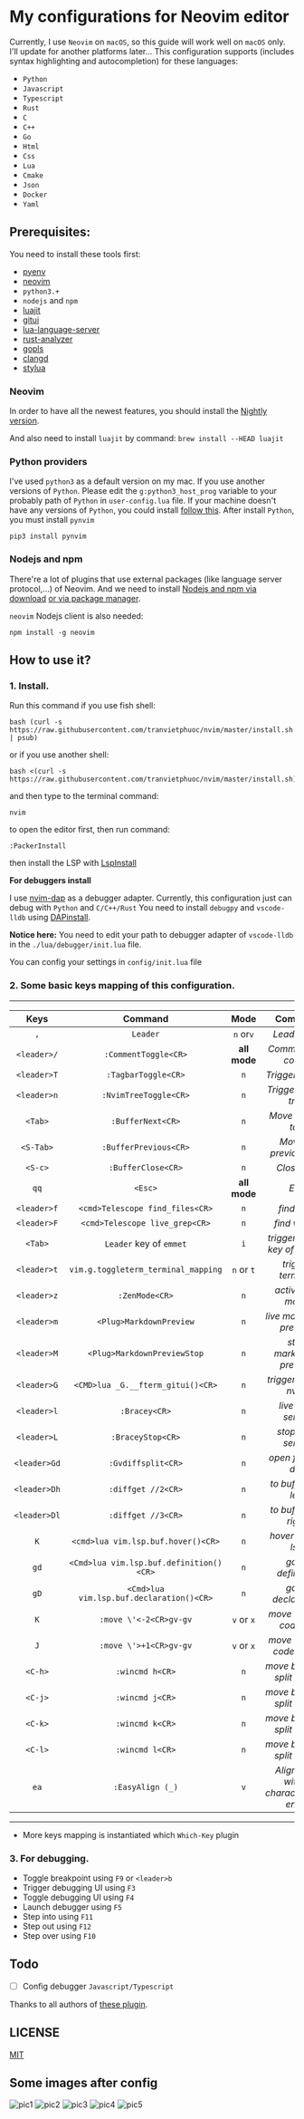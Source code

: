 # My configurations for Neovim editor

Currently, I use `Neovim` on `macOS`, so this guide will work well on `macOS` only. I'll update for another platforms later...
This configuration supports (includes syntax highlighting and autocompletion) for these languages:

- `Python`
- `Javascript`
- `Typescript`
- `Rust`
- `C`
- `C++`
- `Go`
- `Html`
- `Css`
- `Lua`
- `Cmake`
- `Json`
- `Docker`
- `Yaml`

## Prerequisites:

You need to install these tools first:

- [pyenv](https://github.com/pyenv/pyenv)
- [neovim](https://github.com/neovim/neovim)
- `python3.+`
- `nodejs` and `npm`
- [luajit](https://luajit.org/luajit.html)
- [gitui](https://github.com/extrawurst/gitui)
- [lua-language-server](<https://github.com/sumneko/lua-language-server/wiki/Build-and-Run-(Standalone)>)
- [rust-analyzer](https://rust-analyzer.github.io/manual.html#rust-analyzer-language-server-binary)
- [gopls](https://github.com/golang/tools/blob/master/gopls/doc/vim.md)
- [clangd](https://clangd.llvm.org/installation.html)
- [stylua](https://github.com/JohnnyMorganz/StyLua)

### Neovim

In order to have all the newest features, you should install the [Nightly version](https://github.com/neovim/neovim/wiki/Installing-Neovim).

And also need to install `luajit` by command: `brew install --HEAD luajit`

### Python providers

I've used `python3` as a default version on my mac. If you use another versions of `Python`.
Please edit the `g:python3_host_prog` variable to your probably path of `Python` in `user-config.lua` file.
If your machine doesn't have any versions of `Python`, you could install [follow this](https://www.python.org/).
After install `Python`, you must install `pynvim`

```
pip3 install pynvim
```

### Nodejs and npm

There're a lot of plugins that use external packages (like language server protocol,...) of Neovim. And we need to install [Nodejs and npm via download](https://nodejs.org/en/download/)
[or via package manager](https://nodejs.org/en/download/package-manager/).

`neovim` Nodejs client is also needed:

```
npm install -g neovim
```

## How to use it?

### 1. Install.

Run this command if you use fish shell:

```
bash (curl -s https://raw.githubusercontent.com/tranvietphuoc/nvim/master/install.sh | psub)
```

or if you use another shell:

```
bash <(curl -s https://raw.githubusercontent.com/tranvietphuoc/nvim/master/install.sh)
```

and then type to the terminal command:

```
nvim
```

to open the editor first, then run command:

```
:PackerInstall

```

then install the LSP with [LspInstall](https://github.com/kabouzeid/nvim-lspinstall)


**For debuggers install**

I use [nvim-dap](https://github.com/mfussenegger/nvim-dap) as a debugger adapter. Currently, this configuration just can debug with `Python` and `C/C++/Rust`
You need to install `debugpy` and `vscode-lldb` using [DAPinstall](https://github.com/Pocco81/DAPInstall.nvim).

**Notice here:** You need to edit your path to debugger adapter of `vscode-lldb` in the `./lua/debugger/init.lua` file.


You can config your settings in `config/init.lua` file


### 2. Some basic keys mapping of this configuration.

---

|     Keys        |                   Command               | Mode         | Comment                                  |
| :-------------: | :--------------------------------------:|:------------:|:----------------------------------------:|
|     `,`         | `Leader`                                | `n` or`v`    | *Leader key*                             |
| `<leader>/`     | `:CommentToggle<CR>`                    | **all mode** | *Comment out codes*                      |
| `<leader>T`     | `:TagbarToggle<CR>`                     | `n`          | *Trigger tagbar*                         |
| `<leader>n`     | `:NvimTreeToggle<CR>`                   | `n`          | *Trigger nvim-tree*                      |
| `<Tab>`         | `:BufferNext<CR>`                       | `n`          | *Move to next tab*                       |
| `<S-Tab>`       | `:BufferPrevious<CR>`                   | `n`          | *Move to previous tab*                   |
|  `<S-c>`        | `:BufferClose<CR>`                      | `n`          | *Close tab*                              |
|     `qq`        | `<Esc>`                                 | **all mode** | *Esc*                                    |
| `<leader>f`     | `<cmd>Telescope find_files<CR>`         | `n`          | *find files*                             |
| `<leader>F`     | `<cmd>Telescope live_grep<CR>`          | `n`          | *find words*                             |
|  `<Tab>`        | `Leader` key of `emmet`                 | `i`          | *trigger leader key of emmet*            |
| `<leader>t`     | `vim.g.toggleterm_terminal_mapping`     | `n` or `t`   | *trigger terminal*                       |
| `<leader>z`     | `:ZenMode<CR>`                          | `n`          | *active zen mode*                        |
| `<leader>m`     | `<Plug>MarkdownPreview`                 | `n`          | *live markdown preview*                  |
| `<leader>M`     | `<Plug>MarkdownPreviewStop`             | `n`          | *stop markdown preview*                  |
| `<leader>G`     | `<CMD>lua _G.__fterm_gitui()<CR>`       | `n`          | *trigger gitui in nvim*                  |
| `<leader>l`     | `:Bracey<CR>`                           | `n`          | *live html server*                       |
| `<leader>L`     | `:BraceyStop<CR>`                       | `n`          | *stop html server*                       |
| `<leader>Gd`    | `:Gvdiffsplit<CR>`                      | `n`          | *open fugitive diff*                     |
| `<leader>Dh`    | `:diffget //2<CR>`                      | `n`          | *to buffer diff left*                    |
| `<leader>Dl`    | `:diffget //3<CR>`                      | `n`          | *to buffer diff right*                   |
| `K`             | `<cmd>lua vim.lsp.buf.hover()<CR>`      | `n`          | *hover doc of lsp*                       |
| `gd`            | `<Cmd>lua vim.lsp.buf.definition()<CR>` | `n`          | *go to definition*                       |
| `gD`            | `<Cmd>lua vim.lsp.buf.declaration()<CR>`| `n`          | *go to declaration*                      |
| `K`             | `:move \'<-2<CR>gv-gv`                  | `v` or `x`   | *move lines of code up*                  |
| `J`             | `:move \'>+1<CR>gv-gv`                  | `v` or `x`   | *move lines of code down*                |
| `<C-h>`         | `:wincmd h<CR>`                         | `n`          | *move between split views*               |
| `<C-j>`         | `:wincmd j<CR>`                         | `n`          | *move between split views*               |
| `<C-k>`         | `:wincmd k<CR>`                         | `n`          | *move between split views*               |
| `<C-l>`         | `:wincmd l<CR>`                         | `n`          | *move between split views*               |
| `ea`            | `:EasyAlign (_)`                        | `v`          | *Alignment with a character,then enter*  |


---

* More keys mapping is instantiated which `Which-Key` plugin



### 3. For debugging.

* Toggle breakpoint using `F9` or `<leader>b`
* Trigger debugging UI using `F3`
* Toggle debugging UI using `F4`
* Launch debugger using `F5`
* Step into using `F11`
* Step out using `F12`
* Step over using `F10`



## Todo
- [ ] Config debugger `Javascript/Typescript`


Thanks to all authors of [these plugin](./lua/plugins.lua).


## LICENSE

[MIT](./LICENSE)

## Some images after config
![pic1](./assets/pic1.png)
![pic2](./assets/pic2.png)
![pic3](./assets/pic3.png)
![pic4](./assets/pic4.png)
![pic5](./assets/pic5.png)
